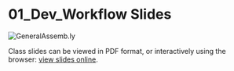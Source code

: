 01_Dev_Workflow Slides
============================

![GeneralAssemb.ly](https://github.com/generalassembly/ga-ruby-on-rails-for-devs/raw/master/images/ga.png "GeneralAssemb.ly")

Class slides can be viewed in PDF format, or interactively using the browser: [view slides online](http://slid.es/brianbugh/01-working-like-a-developer?token=rn4NTKCQ9hLz1JcX9Azo3yo1HJ8r "view slides online").
